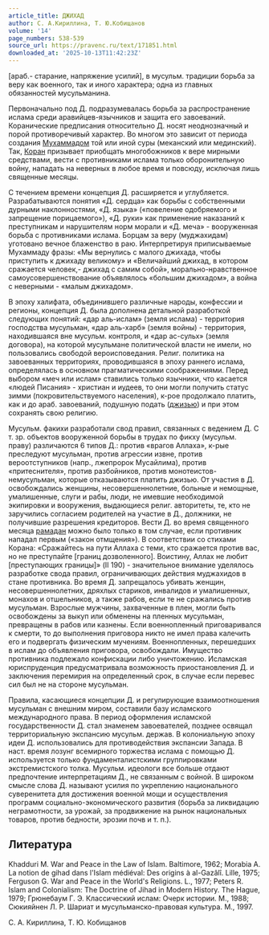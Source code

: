 ```yaml
---
article_title: ДЖИХАД
author: С. А.Кириллина, Т. Ю.Кобищанов
volume: '14'
page_numbers: 538-539
source_url: https://pravenc.ru/text/171851.html
downloaded_at: '2025-10-13T11:42:23Z'
---
```


[араб.- старание, напряжение усилий], в мусульм. традиции борьба за веру как военного, так и иного характера; одна из главных обязанностей мусульманина.

Первоначально под Д. подразумевалась борьба за распространение ислама среди аравийцев-язычников и защита его завоеваний. Коранические предписания относительно Д. носят неоднозначный и порой противоречивый характер. Во многом это зависит от периода создания [Мухаммадом](https://pravenc.ru/text/Мухаммад.html) той или иной суры (меканский или мединский). Так, [Коран](https://pravenc.ru/text/Коран.html) призывает приобщать многобожников к вере мирными средствами, вести с противниками ислама только оборонительную войну, нападать на неверных в любое время и повсюду, исключая лишь священные месяцы.

С течением времени концепция Д. расширяется и углубляется. Разрабатываются понятия «Д. сердца» как борьбы с собственными дурными наклонностями, «Д. языка» («повеление одобряемого и запрещение порицаемого»), «Д. руки» как применение наказаний к преступникам и нарушителям норм морали и «Д. меча» - вооруженная борьба с противниками ислама. Борцам за веру (муджахидам) уготовано вечное блаженство в раю. Интерпретируя приписываемые Мухаммаду фразы: «Мы вернулись с малого джихада, чтобы приступить к джихаду великому» и «Величайший джихад, в котором сражается человек,- джихад с самим собой», морально-нравственное самоусовершенствование объявлялось «большим джихадом», а война с неверными - «малым джихадом».

В эпоху халифата, объединившего различные народы, конфессии и регионы, концепция Д. была дополнена детальной разработкой следующих понятий: «дар аль-ислам» (земля ислама) - территория господства мусульман, «дар аль-харб» (земля войны) - территория, находившаяся вне мусульм. контроля, и «дар ас-сульх» (земля договора), на которой мусульмане политической власти не имели, но пользовались свободой вероисповедания. Религ. политика на завоеванных территориях, проводившаяся в эпоху раннего ислама, определялась в основном прагматическими соображениями. Перед выбором «меч или ислам» ставились только язычники, что касается «людей Писания» - христиан и иудеев, то они могли получить статус зимми (покровительствуемого населения), к-рое продолжало платить, как и до араб. завоеваний, подушную подать ([джизью](https://pravenc.ru/text/джизью.html)) и при этом сохранять свою религию.

Мусульм. факихи разработали свод правил, связанных с ведением Д. С т. зр. объектов вооруженной борьбы в трудах по фикху (мусульм. праву) различаются 6 типов Д.: против «врагов Аллаха», к-рые преследуют мусульман, против агрессии извне, против вероотступников (напр., лжепророк Мусайлима), против «притеснителя», против разбойников, против монотеистов-немусульман, которые отказываются платить джизью. От участия в Д. освобождались женщины, несовершеннолетние, больные и немощные, умалишенные, слуги и рабы, люди, не имевшие необходимой экипировки и вооружения, выдающиеся религ. авторитеты, те, кто не заручились согласием родителей на участие в Д., должники, не получившие разрешения кредиторов. Вести Д. во время священного месяца [рамадан](https://pravenc.ru/text/рамадан.html) можно было только в том случае, если противник нападал первым («закон отмщения»). В соответствии со стихами Корана: «Сражайтесь на пути Аллаха с теми, кто сражается против вас, но не преступайте [границ дозволенного]. Воистину, Аллах не любит [преступающих границы]» (II 190) - значительное внимание уделялось разработке свода правил, ограничивающих действия муджахидов в стане противника. Во время Д. запрещалось убивать женщин, несовершеннолетних, дряхлых стариков, инвалидов и умалишенных, монахов и отшельников, а также рабов, если те не сражались против мусульман. Взрослые мужчины, захваченные в плен, могли быть освобождены за выкуп или обменены на пленных мусульман, превращены в рабов или казнены. Если военнопленный приговаривался к смерти, то до выполнения приговора никто не имел права калечить его и подвергать физическим мучениям. Военнопленных, перешедших в ислам до объявления приговора, освобождали. Имущество противника подлежало конфискации либо уничтожению. Исламская юриспруденция предусматривала возможность приостановления Д. и заключения перемирия на определенный срок, в случае если перевес сил был не на стороне мусульман.

Правила, касающиеся концепции Д. и регулирующие взаимоотношения мусульман с внешним миром, составили базу исламского международного права. В период оформления исламской государственности Д. стал знаменем завоевателей, позднее освящал территориальную экспансию мусульм. держав. В колониальную эпоху идеи Д. использовались для противодействия экспансии Запада. В наст. время лозунг всемирного торжества ислама с помощью Д. используется только фундаменталистскими группировками экстремистского толка. Мусульм. идеологи все больше отдают предпочтение интерпретациям Д., не связанным с войной. В широком смысле слова Д. называют усилия по укреплению национального суверенитета для достижения военной мощи и осуществления программ социально-экономического развития (борьба за ликвидацию неграмотности, за урожай, за продвижение на рынок национальных товаров, против бедности, эрозии почв и т. п.).

## Литература

Khadduri M. War and Peace in the Law of Islam. Baltimore, 1962; Morabia A. La notion de gihad dans l'Islam médiéval: Des origins à al-Gazâlî. Lille, 1975; Ferguson G. War and Peace in the World's Religions. L., 1977; Peters R. Islam and Colonialism: The Doctrine of Jihad in Modern History. The Hague, 1979; Грюнебаум Г. Э. Классический ислам: Очерк истории. М., 1988; Сюкияйнен Л. Р. Шариат и мусульманско-правовая культура. М., 1997.

С. А.  Кириллина,   Т. Ю.  Кобищанов
